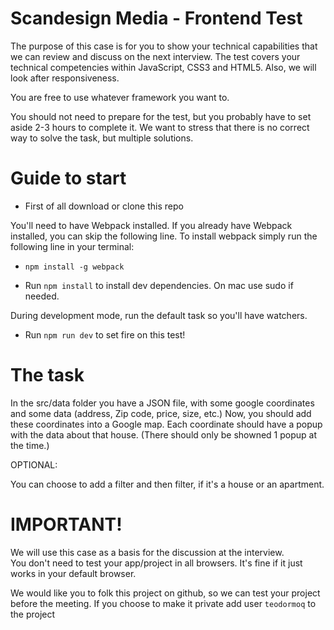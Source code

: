 Scandesign Media - Frontend Test
==========================

The purpose of this case is for you to show your technical capabilities that we can review and discuss on the next interview.
The test covers your technical competencies within JavaScript, CSS3 and HTML5. Also, we will look after responsiveness.

You are free to use whatever framework you want to.

You should not need to prepare for the test, but you probably have to set aside 2-3 hours to complete it.
We want to stress that there is no correct way to solve the task, but multiple solutions.


Guide to start
==========================

* First of all download or clone this repo

You'll need to have Webpack installed. If you already have Webpack installed, you can skip the following line.
To install webpack simply run the following line in your terminal:
* `npm install -g webpack`

* Run `npm install` to install dev dependencies. On mac use sudo if needed.

During development mode, run the default task so you'll have watchers.
* Run `npm run dev` to set fire on this test!


The task
==========================

In the src/data folder you have a JSON file, with some google coordinates and some data (address, Zip code, price, size, etc.)
Now, you should add these coordinates into a Google map.
Each coordinate should have a popup with the data about that house. (There should only be showned 1 popup at the time.)

OPTIONAL:

You can choose to add a filter and then filter, if it's a house or an apartment.


IMPORTANT!
==========================

We will use this case as a basis for the discussion at the interview.  
You don't need to test your app/project in all browsers. It's fine if it just works in your default browser.

We would like you to folk this project on github, so we can test your project before the meeting.
If you choose to make it private add user `teodormoq` to the project
